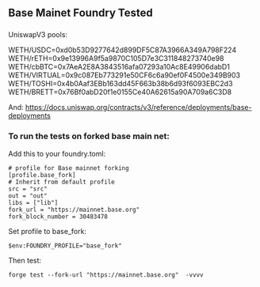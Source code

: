 ## Base Mainet Foundry Tested

###
UniswapV3 pools:

WETH/USDC=0xd0b53D9277642d899DF5C87A3966A349A798F224
WETH/rETH=0x9e13996A9f5a9870C105D7e3C311848273740e98
WETH/cbBTC=0x7AeA2E8A3843516afa07293a10Ac8E49906dabD1
WETH/VIRTUAL=0x9c087Eb773291e50CF6c6a90ef0F4500e349B903
WETH/TOSHI=0x4b0Aaf3EBb163dd45F663b38b6d93f6093EBC2d3
WETH/BRETT=0x76Bf0abD20f1e0155Ce40A62615a90A709a6C3D8

And:  https://docs.uniswap.org/contracts/v3/reference/deployments/base-deployments


### To run the tests on forked base main net:  

Add this to your foundry.toml:

```
# profile for Base mainnet forking
[profile.base_fork]
# Inherit from default profile
src = "src"
out = "out"
libs = ["lib"]
fork_url = "https://mainnet.base.org"
fork_block_number = 30483478 
```
Set profile to base_fork:
```
$env:FOUNDRY_PROFILE="base_fork"
```
Then test:
```
forge test --fork-url "https://mainnet.base.org"  -vvvv
```